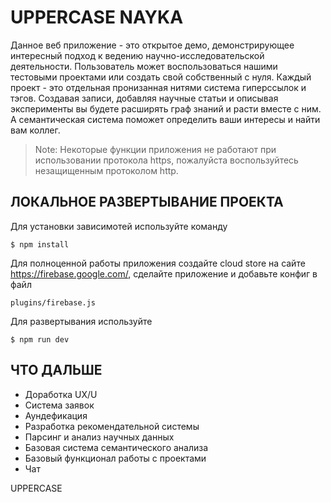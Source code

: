 UPPERCASE NAYKA
=============================
Данное веб приложение - это открытое демо, демонстрирующее интересный подход к ведению научно-исследовательской деятельности. Пользователь может воспользоваться нашими тестовыми проектами или создать свой собственный с нуля. Каждый проект - это отдельная пронизанная нитями система гиперссылок и тэгов. Создавая записи, добавляя научные статьи и описывая эксперименты вы будете расширять граф знаний и расти вместе с ним. А семантическая система поможет определить ваши интересы и найти вам коллег.

> Note: Некоторые функции приложения не работают при использовании протокола https, пожалуйста воспользуйтесь незащищенным протоколом http.

ЛОКАЛЬНОЕ РАЗВЕРТЫВАНИЕ ПРОЕКТА
-------------------------------
Для установки зависимотей используйте команду
```
$ npm install
```
Для полноценной работы приложения создайте cloud store на сайте https://firebase.google.com/, сделайте приложение и добавьте конфиг в файл
```
plugins/firebase.js
```
Для развертывания используйте
```
$ npm run dev
```

ЧТО ДАЛЬШЕ
-----------
- Доработка UX/U
- Система заявок
- Аундефикация
- Разработка рекомендательной системы
- Парсинг и анализ научных данных 
- Базовая система семантического анализа
- Базовый функционал работы с проектами
- Чат


UPPERCASE
